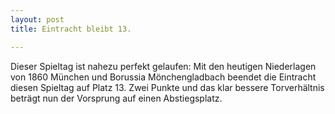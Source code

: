 ```yaml
---
layout: post
title: Eintracht bleibt 13.

---
```


Dieser Spieltag ist nahezu perfekt gelaufen: Mit den heutigen Niederlagen von 1860 München und Borussia Mönchengladbach beendet die Eintracht diesen Spieltag auf Platz 13. Zwei Punkte und das klar bessere Torverhältnis beträgt nun der Vorsprung auf einen Abstiegsplatz.


